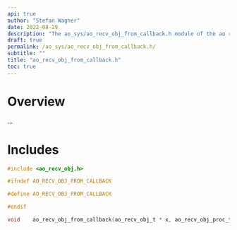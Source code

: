 ```yaml
---
api: true
author: "Stefan Wagner"
date: 2022-08-29
description: "The ao_sys/ao_recv_obj_from_callback.h module of the ao real-time operating system."
draft: true
permalink: /ao_sys/ao_recv_obj_from_callback.h/ 
subtitle: ""
title: "ao_recv_obj_from_callback.h"
toc: true
---
```


# Overview

...

# Includes

```c
#include <ao_recv_obj.h>

#ifndef AO_RECV_OBJ_FROM_CALLBACK

#define AO_RECV_OBJ_FROM_CALLBACK

#endif

void    ao_recv_obj_from_callback(ao_recv_obj_t * x, ao_recv_obj_proc_t y);

```
